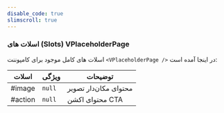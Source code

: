 ```yaml
---
disable_code: true
slimscroll: true
---
```


### اسلات های (Slots) VPlaceholderPage

اسلات های کامل موجود برای کامپوننت `<VPlaceholderPage />` در اینجا آمده است:

| اسلات   | ویژگی                               | توضیحات               |
| ------- | ----------------------------------- | --------------------- |
| #image  | <span class="is-null">`null`</span> | محتوای مکان‌دار تصویر |
| #action | <span class="is-null">`null`</span> | محتوای اکشن CTA       |
